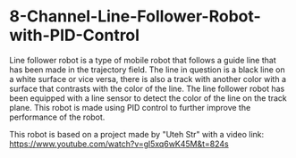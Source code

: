 # 8-Channel-Line-Follower-Robot-with-PID-Control
Line follower robot is a type of mobile robot that follows a guide line that has been made in the trajectory field. The line in question is a black line on a white surface or vice versa, there is also a track with another color with a surface that contrasts with the color of the line. The line follower robot has been equipped with a line sensor to detect the color of the line on the track plane. This robot is made using PID control to further improve the performance of the robot.

This robot is based on a project made by "Uteh Str" with a video link: https://www.youtube.com/watch?v=gl5xq6wK45M&t=824s
